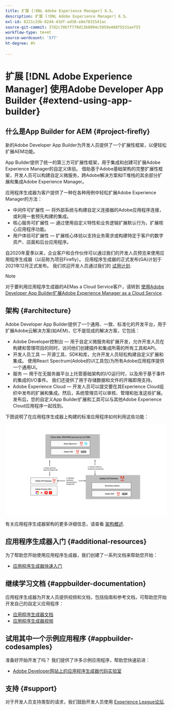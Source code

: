 ```yaml
---
title: 扩展 [!DNL Adobe Experience Manager] 6.5。
description: 扩展 [!DNL Adobe Experience Manager] 6.5。
exl-id: 8221c2db-82d4-43df-ad38-e8e7831541ac
source-git-commit: 37d2c70bff770d13b8094c5959e488f5531aef55
workflow-type: tm+mt
source-wordcount: '577'
ht-degree: 0%

---
```


# 扩展 [!DNL Adobe Experience Manager] 使用Adobe Developer App Builder {#extend-using-app-builder}

## 什么是App Builder for AEM {#project-firefly}

新的Adobe Developer App Builder为开发人员提供了一个扩展性框架，以便轻松扩展AEM功能。

App Builder提供了统一的第三方可扩展性框架，用于集成和创建可扩展Adobe Experience Manager的自定义体验。 借助基于Adobe基础架构的完整扩展性框架，开发人员可以构建自定义微服务，跨Adobe解决方案和IT堆栈的其余部分扩展和集成Adobe Experience Manager。

应用程序生成器为客户提供了一种在各种用例中轻松扩展Adobe Experience Manager的方法：

* 中间件可扩展性 — 将外部系统与构建自定义连接器的Adobe应用程序连接，或利用一套预先构建的集成。
* 核心服务可扩展性 — 通过使用自定义特性和业务逻辑扩展默认行为，扩展核心应用程序功能。
* 用户体验可扩展性 — 扩展核心体验以支持业务需求或构建特定于客户的数字资产、店面和后台应用程序。

自2020年夏季以来，企业客户和合作伙伴可以通过我们的开发人员预览来使用应用程序生成器（以前称为项目Firefly）。 应用程序生成器的正式发布(GA)计划于2021年12月正式发布。 我们欢迎开发人员通过我们的 [试用计划](https://adobe.ly/appbuilder-trial).

>[!NOTE]
>
> 对于要利用应用程序生成器的AEMas a Cloud Service客户，请转到 [使用Adobe Developer App Builder扩展Adobe Experience Manager as a Cloud Service](https://experienceleague.adobe.com/docs/experience-manager-cloud-service/implementing/configuring-and-extending/app-builder.html).

## 架构 {#architecture}

Adobe Developer App Builder提供了一个通用、一致、标准化的开发平台，用于扩展Adobe云解决方案(如AEM)，它不是现成的解决方案，它包括：

* Adobe Developer控制台 — 用于自定义微服务和扩展开发，允许开发人员在构建和管理项目的同时，访问他们创建插件和集成所需的所有工具和API。
* 开发人员工具 — 开源工具、SDK和库，允许开发人员轻松构建自定义扩展和集成。 使用React Spectrum(Adobe的UI工具包)为所有Adobe应用程序提供一个通用UI。
* 服务 — 用于在无服务器平台上托管基础架构的I/O运行时，以及用于基于事件的集成的I/O事件。 我们还提供了用于存储数据和文件的开箱即用支持。
* Adobe Experience Cloud — 开发人员可以提交要在其Experience Cloud组织中发布的扩展和集成。然后，系统管理员可以审核、管理和批准这些扩展。 发布后，您的自定义App Builder扩展和工具可以与其他Adobe Experience Cloud应用程序一起找到。

下图说明了在应用程序生成器上构建的标准应用程序如何利用这些功能：

![架构](assets/firefly-architecture.jpg)

有关应用程序生成器架构的更多详细信息，请查看 [架构概述](https://www.adobe.io/app-builder/docs/guides/).

## 应用程序生成器入门 {#additional-resources}

为了帮助您开始使用应用程序生成器，我们创建了一系列文档来帮助您开始：

* [应用程序生成器快速入门](https://www.adobe.io/app-builder/docs/getting_started/)

## 继续学习文档 {#appbuilder-documentation}

应用程序生成器为开发人员提供视频和文档，包括指南和参考文档，可帮助您开始开发自己的自定义应用程序：

* [应用程序生成器文档](https://www.adobe.io/app-builder/docs/overview/)
* [应用程序生成器视频](https://www.youtube.com/playlist?list=PLcVEYUqU7VRfDij-Jbjyw8S8EzW073F_o)

## 试用其中一个示例应用程序 {#appbuilder-codesamples}

准备好开始开发了吗？ 我们提供了许多示例应用程序，帮助您快速前进：

* [Adobe Developer网站上的应用程序生成器代码实验室](https://www.adobe.io/app-builder/docs/resources/)

## 支持 {#support}

对于开发人员支持类型的请求，我们鼓励开发人员使用 [Experience League论坛](https://experienceleaguecommunities.adobe.com/t5/project-firefly/ct-p/project-firefly).
